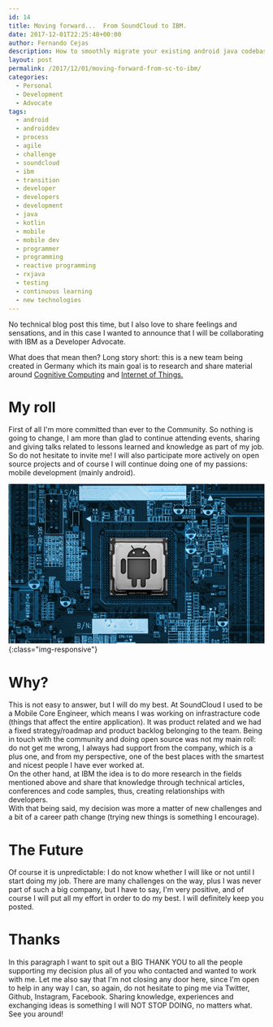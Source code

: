 ```yaml
---
id: 14
title: Moving forward...  From SoundCloud to IBM.
date: 2017-12-01T22:25:48+00:00
author: Fernando Cejas
description: How to smoothly migrate your existing android java codebase to kotlin. These principles can also be applied to any existing technology being introduced.  
layout: post
permalink: /2017/12/01/moving-forward-from-sc-to-ibm/
categories:
  - Personal
  - Development
  - Advocate
tags:
  - android
  - androiddev
  - process
  - agile
  - challenge
  - soundcloud
  - ibm
  - transition
  - developer
  - developers
  - development
  - java
  - kotlin
  - mobile
  - mobile dev
  - programmer
  - programming
  - reactive programming
  - rxjava
  - testing
  - continuous learning
  - new technologies
---
```

<p class="justify"><span class="boldtext">No technical blog post this time</span>, but I also love to share feelings and sensations, and in this case I wanted to announce that I will be collaborating with <span <span class="boldtext">IBM as a Developer Advocate.</span></p> 

<p class="justify"><span class="boldtext">What does that mean then?</span> <span class="underlinetext">Long story short:</span> this is a new team being created in Germany which its main goal is to research and share material around <a href="https://twitter.com/fernando_cejas/status/920591431730900992" target="_blank">Cognitive Computing</a> and <a href="https://twitter.com/fernando_cejas/status/920591431730900992" target="_blank">Internet of Things.</a></p>


# My roll

First of all I'm more committed than ever to the Community. So nothing is going to change, I am more than glad to continue attending events, sharing and giving talks related to lessons learned and knowledge as part of my job.
So do not hesitate to invite me! I will also participate more actively on open source projects and of course I will continue doing one of my passions: mobile development (mainly android).

![fernando-cejas](/assets/images/cognitive_android.png){:class="img-responsive"}


# Why?

This is not easy to answer, but I will do my best. At SoundCloud I used to be a Mobile Core Engineer, which means I was working on infrastracture code (things that affect the entire application). It was product related and we had a fixed strategy/roadmap and product backlog belonging to the team. 
Being in touch with the community and doing open source was not my main roll: do not get me wrong, I always had support from the company, which is a plus one, and from my perspective, one of the best places with the smartest and nicest people I have ever worked at.  
On the other hand, at IBM the idea is to do more research in the fields mentioned above and share that knowledge through technical articles, conferences and code samples, thus, creating relationships with developers.   
With that being said, my decision was more a matter of new challenges and a bit of a career path change (trying new things is something I encourage).


# The Future

Of course it is unpredictable: I do not know whether I will like or not until I start doing my job.
There are many challenges on the way, plus I was never part of such a big company, but I have to say, I'm very positive, and of course I will put all my effort in order to do my best. 
I will definitely keep you posted.


# Thanks

In this paragraph I want to spit out a BIG THANK YOU to all the people supporting my decision plus all of you who contacted and wanted to work with me. 
Let me also say that I'm not closing any door here, since I'm open to help in any way I can, so again, do not hesitate to ping me via Twitter, Github, Instagram, Facebook.
Sharing knowledge, experiences and exchanging ideas is something I will NOT STOP DOING, no matters what.  
See you around!
